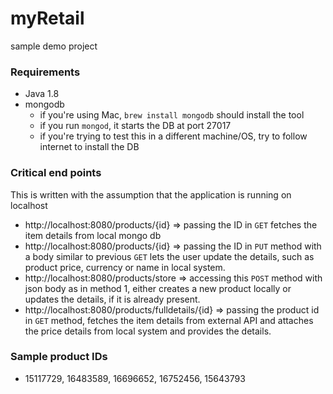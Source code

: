 # myRetail
sample demo project

### Requirements
* Java 1.8
* mongodb
  - if you're using Mac, ```brew install mongodb``` should install the tool
  - if you run `mongod`, it starts the DB at port 27017
  - if you're trying to test this in a different machine/OS, try to follow internet to install the DB

### Critical end points
This is written with the assumption that the application is running on localhost
* http://localhost:8080/products/{id} => passing the ID in `GET` fetches the item details from local mongo db
* http://localhost:8080/products/{id} => passing the ID in `PUT` method with a body similar to previous `GET` lets the user update the details, such as product price, currency or name in local system.
* http://localhost:8080/products/store => accessing this `POST` method with json body as in method 1, either creates a new product locally or updates the details, if it is already present.
* http://localhost:8080/products/fulldetails/{id} => passing the product id in `GET` method, fetches the item details from external API and attaches the price details from local system and provides the details.

### Sample product IDs
* 15117729, 16483589, 16696652, 16752456, 15643793
